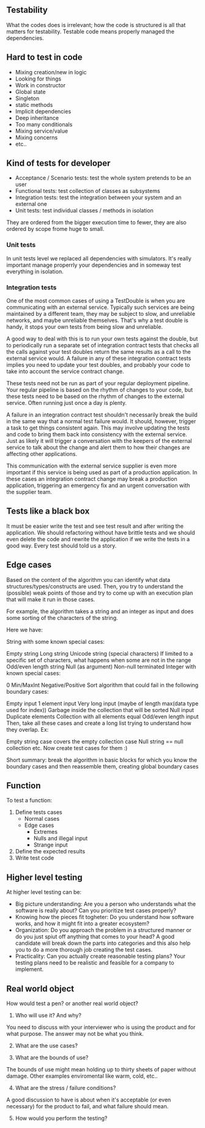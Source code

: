## Testability
What the codes does is irrelevant; how the code is structured is all that matters for testability. Testable code means properly managed the dependencies. 

## Hard to test in code
- Mixing creation/new in logic
- Looking for things
- Work in constructor
- Global state
- Singleton
- static methods
- Implicit dependencies
- Deep inheritance
- Too many conditionals
- Mixing service/value
- Mixing concerns
- etc..

## Kind of tests for developer
- Acceptance / Scenario tests: test the whole system pretends to be an user
- Functional tests: test collection of classes as subsystems
- Integration tests: test the integration between your system and an external one
- Unit tests: test individual classes / methods in isolation

They are ordered from the bigger execution time to fewer, they are also ordered by scope frome huge to small.

### Unit tests
In unit tests level we replaced all dependencies with simulators. It's really important manage properrly your dependencies and in someway test everything in isolation.

### Integration tests

One of the most common cases of using a TestDouble is when you are communicating with an external service. Typically such services are being maintained by a different team, they may be subject to slow, and unreliable networks, and maybe unreliable themselves. That's why a test double is handy, it stops your own tests from being slow and unreliable. 

A good way to deal with this is to run your own tests against the double, but to periodically run a separate set of integration contract tests that checks all the calls against your test doubles return the same results as a call to the external service would. A failure in any of these integration contract tests implies you need to update your test doubles, and probably your code to take into account the service contract change.

These tests need not be run as part of your regular deployment pipeline. Your regular pipeline is based on the rhythm of changes to your code, but these tests need to be based on the rhythm of changes to the external service. Often running just once a day is plenty.

A failure in an integration contract test shouldn't necessarily break the build in the same way that a normal test failure would. It should, however, trigger a task to get things consistent again. This may involve updating the tests and code to bring them back into consistency with the external service. Just as likely it will trigger a conversation with the keepers of the external service to talk about the change and alert them to how their changes are affecting other applications.

This communication with the external service supplier is even more important if this service is being used as part of a production application. In these cases an integration contract change may break a production application, triggering an emergency fix and an urgent conversation with the supplier team.

## Tests like a black box
It must be easier write the test and see test result and after writing the application. We should refactoring without have brittle tests and we should even delete the code and rewrite the application if we write the tests in a good way.
Every test should told us a story.

## Edge cases
Based on the content of the algorithm you can identify what data structures/types/constructs are used. Then, you try to understand the (possible) weak points of those and try to come up with an execution plan that will make it run in those cases.

For example, the algorithm takes a string and an integer as input and does some sorting of the characters of the string.

Here we have:

String with some known special cases:

Empty string
Long string
Unicode string (special characters)
If limited to a specific set of characters, what happens when some are not in the range
Odd/even length string
Null (as argument)
Non-null terminated
Integer with known special cases:

0
Min/MaxInt
Negative/Positive
Sort algorithm that could fail in the following boundary cases:

Empty input
1 element input
Very long input (maybe of length max(data type used for index))
Garbage inside the collection that will be sorted
Null input
Duplicate elements
Collection with all elements equal
Odd/even length input
Then, take all these cases and create a long list trying to understand how they overlap. Ex:

Empty string case covers the empty collection case
Null string == null collection
etc.
Now create test cases for them :)

Short summary: break the algorithm in basic blocks for which you know the boundary cases and then reassemble them, creating global boundary cases

## Function
To test a function:

1. Define tests cases
   - Normal cases
   - Edge cases
     - Extremes
     - Nulls and illegal input
     - Strange input
2. Define the expected results
3. Write test code

## Higher level testing
At higher level testing can be:
- Big picture understanding: Are you a person who understands what the software is really about? Can you prioritize test cases properly?
- Knowing how the pieces fit togheter: Do you understand how software works, and how it might fit into a greater ecosystem?
- Organization: Do you approach the problem in a structured manner or do you just spiut off anything that comes to your head? A good candidate will break down the parts into categories and this also help you to do a more thorough job creating the test cases.
- Practicality: Can you actually create reasonable testing plans? Your testing plans need to be realistic and feasible for a company to implement.

## Real world object
How would test a pen? or another real world object?

1. Who will use it? And why?

You need to discuss with your interviewer who is using the product and for what purpose. The answer may not be what you think.

2. What are the use cases?

3. What are the bounds of use?

The bounds of use might mean holding up to thirty sheets of paper without damage. Other examples enviromental like warm, cold, etc..

4. What are the stress / failure conditions?

A good discussion to have is about when it's acceptable (or even necessary) for the product to fail, and what failure should mean.

5. How would you perform the testing?
